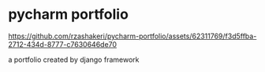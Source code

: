 # pycharm portfolio



https://github.com/rzashakeri/pycharm-portfolio/assets/62311769/f3d5ffba-2712-434d-8777-c7630646de70


a portfolio created by django framework

